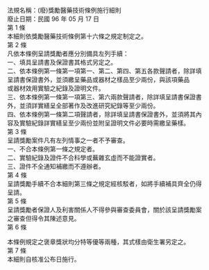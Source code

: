 法規名稱：(廢)獎勵醫藥技術條例施行細則  
廢止日期：民國 96 年 05 月 17 日  
第 1 條  
本細則依獎勵醫藥技術條例第十六條之規定制定之。  
第 2 條  
凡依本條例呈請獎勵者應分別備具左列手續：  
一、填具呈請書及保證書其格式另定之。  
二、依本條例第一條第一項第一、第二、第四、第五各款聲請者，除詳填  
呈請書保證書外，並須繳呈藥品或器材之樣品至少兩份，與該項藥品  
或器材效用實驗之紀錄及證明文件。  
三、依本條例第一條第一項第三、第六兩款聲請者，除詳填呈請書保證書  
外，並須詳實繕呈全部著作及改進研究紀錄等至少兩份。  
四、依本條例第一條第二項聲請者，除詳填呈請書保證書外，並須將其內  
容及實驗紀錄詳實繕呈至少兩份並附呈證明文件必要時需繳呈藥樣。  
第 3 條  
呈請獎勵案件凡有左列情事之一者不予審查。  
一、不合本條例第一條之規定者。  
二、實驗紀錄及證件不合科學或蕪雜玄虛而不能證實者。  
三、證件不全通知補繳而不遵辦者。  
第 4 條  
呈請獎勵手續不合本細則第三條之規定經核駁者，如將手續補具齊全仍得  
呈請。  
第 5 條  
呈請獎勵者保證人及利害關係人不得參與審查委員會，關於該呈請獎勵案  
之審查但得令其陳述意見。  
第 6 條  


本條例規定之褒章獎狀均分特等優等兩種，其式樣由衛生署另定之。  
第 7 條  
本細則自核准公布日施行。  


